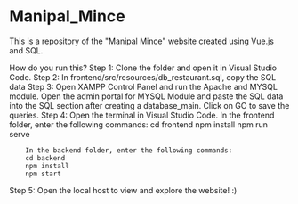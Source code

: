 # Manipal_Mince
This is a repository of the "Manipal Mince" website created using Vue.js and SQL. 


How do you run this?
Step 1: Clone the folder and open it in Visual Studio Code.
Step 2: In frontend/src/resources/db_restaurant.sql, copy the SQL data
Step 3: Open XAMPP Control Panel and run the Apache and MYSQL module. Open the admin portal for MYSQL Module and paste the SQL data into the SQL section after creating a         database_main. Click on GO to save the queries.
Step 4: Open the terminal in Visual Studio Code. 
        In the frontend folder, enter the following commands:
        cd frontend
        npm install
        npm run serve
        
        In the backend folder, enter the following commands:
        cd backend
        npm install
        npm start
Step 5: Open the local host to view and explore the website! :)        
        
